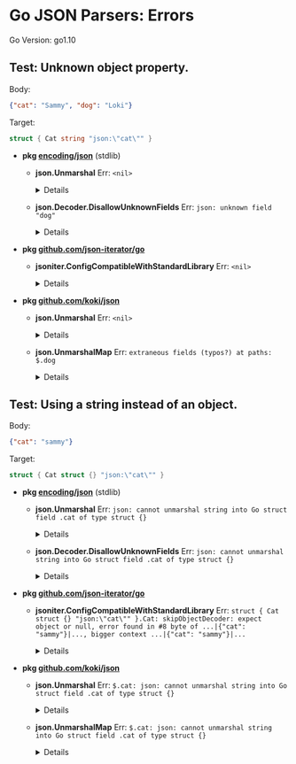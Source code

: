 # Go JSON Parsers: Errors

Go Version: go1.10


## Test: Unknown object property.

Body:
```json
{"cat": "Sammy", "dog": "Loki"}
```
Target:
```go
struct { Cat string "json:\"cat\"" }
```


* **pkg [encoding/json](https://godoc.org/encoding/json)**  (stdlib)


	* **json.Unmarshal**
	  Err: `<nil>`
		<details>
		
		```go
		(interface {}) <nil>
		```
		
		</details>


	* **json.Decoder.DisallowUnknownFields**
	  Err: `json: unknown field "dog"`
		<details>
		
		```go
		(*errors.errorString)(0xc420096c30)({
		  s: (string) (len=25) "json: unknown field \"dog\""
		})
		```
		
		</details>



* **pkg [github.com/json-iterator/go](https://godoc.org/github.com/json-iterator/go)** 


	* **jsoniter.ConfigCompatibleWithStandardLibrary**
	  Err: `<nil>`
		<details>
		
		```go
		(interface {}) <nil>
		```
		
		</details>



* **pkg [github.com/koki/json](https://godoc.org/github.com/koki/json)** 


	* **json.Unmarshal**
	  Err: `<nil>`
		<details>
		
		```go
		(interface {}) <nil>
		```
		
		</details>


	* **json.UnmarshalMap**
	  Err: `extraneous fields (typos?) at paths: $.dog`
		<details>
		
		```go
		(*jsonutil.ExtraneousFieldsError)(0xc4200acd20)({
		  Paths: ([][]string) (len=1 cap=1) {
		    ([]string) (len=1 cap=1) {
		      (string) (len=3) "dog"
		    }
		  }
		})
		```
		
		</details>




## Test: Using a string instead of an object.

Body:
```json
{"cat": "sammy"}
```
Target:
```go
struct { Cat struct {} "json:\"cat\"" }
```


* **pkg [encoding/json](https://godoc.org/encoding/json)**  (stdlib)


	* **json.Unmarshal**
	  Err: `json: cannot unmarshal string into Go struct field .cat of type struct {}`
		<details>
		
		```go
		(*json.UnmarshalTypeError)(0xc4200b0460)({
		  Value: (string) (len=6) "string",
		  Type: (*reflect.rtype)(0x120f960)({
		    size: (uintptr) <nil>,
		    ptrdata: (uintptr) <nil>,
		    hash: (uint32) 670477339,
		    tflag: (reflect.tflag) 2,
		    align: (uint8) 1,
		    fieldAlign: (uint8) 1,
		    kind: (uint8) 153,
		    alg: (*reflect.typeAlg)(0x13bcd10)({
		      hash: (func(unsafe.Pointer, uintptr) uintptr) 0x1001b60,
		      equal: (func(unsafe.Pointer, unsafe.Pointer) bool) 0x1002360
		    }),
		    gcdata: (*uint8)(0x127a024)(1),
		    str: (reflect.nameOff) 21559,
		    ptrToThis: (reflect.typeOff) 118208
		  }),
		  Offset: (int64) 15,
		  Struct: (string) "",
		  Field: (string) (len=3) "cat"
		})
		```
		
		</details>


	* **json.Decoder.DisallowUnknownFields**
	  Err: `json: cannot unmarshal string into Go struct field .cat of type struct {}`
		<details>
		
		```go
		(*json.UnmarshalTypeError)(0xc4200b04b0)({
		  Value: (string) (len=6) "string",
		  Type: (*reflect.rtype)(0x120f960)({
		    size: (uintptr) <nil>,
		    ptrdata: (uintptr) <nil>,
		    hash: (uint32) 670477339,
		    tflag: (reflect.tflag) 2,
		    align: (uint8) 1,
		    fieldAlign: (uint8) 1,
		    kind: (uint8) 153,
		    alg: (*reflect.typeAlg)(0x13bcd10)({
		      hash: (func(unsafe.Pointer, uintptr) uintptr) 0x1001b60,
		      equal: (func(unsafe.Pointer, unsafe.Pointer) bool) 0x1002360
		    }),
		    gcdata: (*uint8)(0x127a024)(1),
		    str: (reflect.nameOff) 21559,
		    ptrToThis: (reflect.typeOff) 118208
		  }),
		  Offset: (int64) 15,
		  Struct: (string) "",
		  Field: (string) (len=3) "cat"
		})
		```
		
		</details>



* **pkg [github.com/json-iterator/go](https://godoc.org/github.com/json-iterator/go)** 


	* **jsoniter.ConfigCompatibleWithStandardLibrary**
	  Err: `struct { Cat struct {} "json:\"cat\"" }.Cat: skipObjectDecoder: expect object or null, error found in #8 byte of ...|{"cat": "sammy"}|..., bigger context ...|{"cat": "sammy"}|...`
		<details>
		
		```go
		(*errors.errorString)(0xc4200970e0)({
		  s: (string) (len=178) "struct { Cat struct {} \"json:\\\"cat\\\"\" }.Cat: skipObjectDecoder: expect object or null, error found in #8 byte of ...|{\"cat\": \"sammy\"}|..., bigger context ...|{\"cat\": \"sammy\"}|..."
		})
		```
		
		</details>



* **pkg [github.com/koki/json](https://godoc.org/github.com/koki/json)** 


	* **json.Unmarshal**
	  Err: `$.cat: json: cannot unmarshal string into Go struct field .cat of type struct {}`
		<details>
		
		```go
		(*structurederrors.ErrorWithContext)(0xc42013c0f0)({
		  BaseError: (*json.UnmarshalTypeError)(0xc4200b0500)({
		    Value: (string) (len=6) "string",
		    Type: (*reflect.rtype)(0x120f960)({
		      size: (uintptr) <nil>,
		      ptrdata: (uintptr) <nil>,
		      hash: (uint32) 670477339,
		      tflag: (reflect.tflag) 2,
		      align: (uint8) 1,
		      fieldAlign: (uint8) 1,
		      kind: (uint8) 153,
		      alg: (*reflect.typeAlg)(0x13bcd10)({
		        hash: (func(unsafe.Pointer, uintptr) uintptr) 0x1001b60,
		        equal: (func(unsafe.Pointer, unsafe.Pointer) bool) 0x1002360
		      }),
		      gcdata: (*uint8)(0x127a024)(1),
		      str: (reflect.nameOff) 21559,
		      ptrToThis: (reflect.typeOff) 118208
		    }),
		    Offset: (int64) 15,
		    Struct: (string) "",
		    Field: (string) (len=3) "cat"
		  }),
		  Context: ([]string) (len=1 cap=1) {
		    (string) (len=5) "$.cat"
		  }
		})
		```
		
		</details>


	* **json.UnmarshalMap**
	  Err: `$.cat: json: cannot unmarshal string into Go struct field .cat of type struct {}`
		<details>
		
		```go
		(*structurederrors.ErrorWithContext)(0xc42013c1e0)({
		  BaseError: (*json.UnmarshalTypeError)(0xc4200b0550)({
		    Value: (string) (len=6) "string",
		    Type: (*reflect.rtype)(0x120f960)({
		      size: (uintptr) <nil>,
		      ptrdata: (uintptr) <nil>,
		      hash: (uint32) 670477339,
		      tflag: (reflect.tflag) 2,
		      align: (uint8) 1,
		      fieldAlign: (uint8) 1,
		      kind: (uint8) 153,
		      alg: (*reflect.typeAlg)(0x13bcd10)({
		        hash: (func(unsafe.Pointer, uintptr) uintptr) 0x1001b60,
		        equal: (func(unsafe.Pointer, unsafe.Pointer) bool) 0x1002360
		      }),
		      gcdata: (*uint8)(0x127a024)(1),
		      str: (reflect.nameOff) 21559,
		      ptrToThis: (reflect.typeOff) 118208
		    }),
		    Offset: (int64) 14,
		    Struct: (string) "",
		    Field: (string) (len=3) "cat"
		  }),
		  Context: ([]string) (len=1 cap=1) {
		    (string) (len=5) "$.cat"
		  }
		})
		```
		
		</details>




